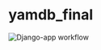 # yamdb_final
![Django-app workflow](https://github.com/Maltassarus/yamdb_final/actions/workflows/yamdb_workflow.yml/badge.svg)
